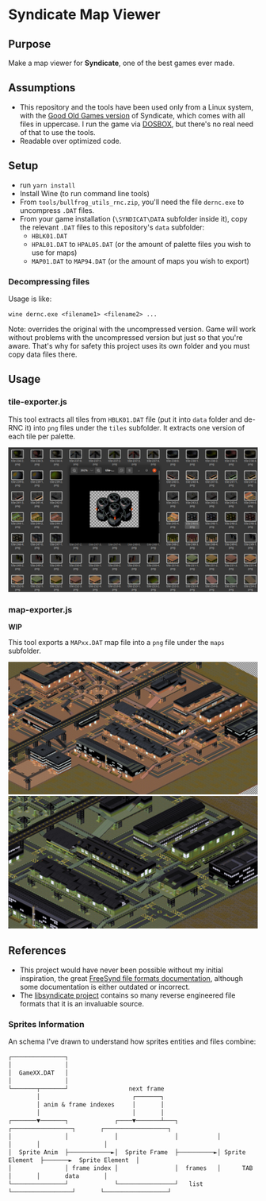 # Syndicate Map Viewer

## Purpose

Make a map viewer for **Syndicate**, one of the best games ever made.

## Assumptions

- This repository and the tools have been used only from a Linux system, with the [Good Old Games version](https://www.gog.com/game/syndicate) of Syndicate, which comes with all files in uppercase. I run  the game via [DOSBOX](https://www.dosbox.com/), but there's no real need of that to use the tools.
- Readable over optimized code.

## Setup

- run `yarn install`
- Install Wine (to run command line tools)
- From `tools/bullfrog_utils_rnc.zip`, you'll need the file `dernc.exe` to uncompress `.DAT` files.
- From your game installation (`\SYNDICAT\DATA` subfolder inside it), copy the relevant `.DAT` files to this repository's `data` subfolder:
  - `HBLK01.DAT`
  - `HPAL01.DAT` to `HPAL05.DAT` (or the amount of palette files you wish to use for maps)
  - `MAP01.DAT` to `MAP94.DAT` (or the amount of maps you wish to export)

### Decompressing files

Usage is like:
```
wine dernc.exe <filename1> <filename2> ...
```
Note: overrides the original with the uncompressed version. Game will work without problems with the uncompressed version but just so that you're aware. That's why for safety this project uses its own folder and you must copy data files there.

## Usage

### tile-exporter.js

This tool extracts all tiles from `HBLK01.DAT` file (put it into `data` folder and de-RNC it) into `png` files under the `tiles` subfolder. It extracts one version of each tile per palette.

![Sample Tile Reader tiles](doc/tile-reader-screenshot.png)

### map-exporter.js

**WIP**

This tool exports a `MAPxx.DAT` map file into a `png` file under the `maps` subfolder.

![MAP03 with HPAL01](doc/map-only-tiles-01.jpg)
![MAP03 with HPAL02](doc/map-only-tiles-02.jpg)


## References

- This project would have never been possible without my initial inspiration, the great [FreeSynd file formats documentation](https://freesynd.sourceforge.io/ff.php), although some documentation is either outdated or incorrect.
- The [libsyndicate project](https://icculus.org/libsyndicate/) contains so many reverse engineered file formats that it is an invaluable source.

### Sprites Information

An schema I've drawn to understand how sprites entities and files combine:

```
┌───────────────┐
│               │
│  GameXX.DAT   │
│               │
└───────┬───────┘                 next frame
        │                          ┌───────┐
        │ anim & frame indexes     │       │
        │                          │       │
┌───────▼───────┐             ┌────▼───────┴───┐           ┌─────────────────┐       ┌──────────────────┐
│               │             │                │           │                 │       │                  │
│  Sprite Anim  ├────────────►│  Sprite Frame  ├──────────►│ Sprite Element  ├───────►  Sprite Element  │
│               │ frame index │                │  frames   │      TAB        │       │       data       │
└───────────────┘             └────────────────┘   list    └─────────────────┘       └──────────────────┘
```
